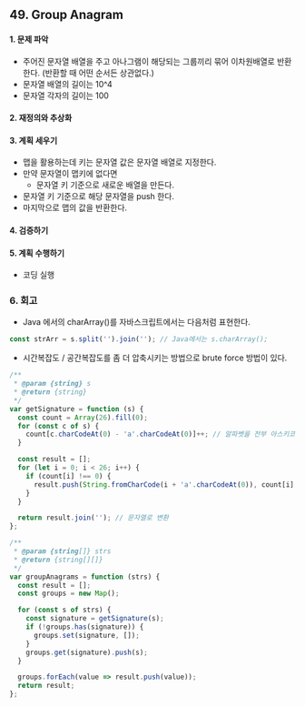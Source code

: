 ## 49. Group Anagram
#### 1. 문제 파악
- 주어진 문자열 배열을 주고 아나그램이 해당되는 그룹끼리 묶어 이차원배열로 반환한다. (반환할 때 어떤 순서든 상관없다.)
- 문자열 배열의 길이는 10^4
- 문자열 각자의 길이는 100
#### 2. 재정의와 추상화
#### 3. 계획 세우기
- 맵을 활용하는데 키는 문자열 값은 문자열 배열로 지정한다.
- 만약 문자열이 맵키에 없다면
  - 문자열 키 기준으로 새로운 배열을 만든다.
- 문자열 키 기준으로 해당 문자열을 push 한다.
- 마지막으로 맵의 값을 반환한다.
#### 4. 검증하기
#### 5. 계획 수행하기
- 코딩 실행

### 6. 회고
- Java 에서의 charArray()를 자바스크립트에서는 다음처럼 표현한다.
```javascript
const strArr = s.split('').join(''); // Java에서는 s.charArray();
```
- 시간복잡도 / 공간복잡도를 좀 더 압축시키는 방법으로 brute force 방법이 있다.
```javascript
/**
 * @param {string} s
 * @return {string}
 */
var getSignature = function (s) {
  const count = Array(26).fill(0);
  for (const c of s) {
    count[c.charCodeAt(0) - 'a'.charCodeAt(0)]++; // 알파벳을 전부 아스키코드 번호로 해당하는 번호를 plus 한다.
  }

  const result = [];
  for (let i = 0; i < 26; i++) {
    if (count[i] !== 0) {
      result.push(String.fromCharCode(i + 'a'.charCodeAt(0)), count[i].toString()); // 0이 아닌 해당 인덱스를 문자로 되돌린다.
    }
  }

  return result.join(''); // 문자열로 변환
};

/**
 * @param {string[]} strs
 * @return {string[][]}
 */
var groupAnagrams = function (strs) {
  const result = [];
  const groups = new Map();

  for (const s of strs) {
    const signature = getSignature(s);
    if (!groups.has(signature)) {
      groups.set(signature, []);
    }
    groups.get(signature).push(s);
  }

  groups.forEach(value => result.push(value));
  return result;
};
```
